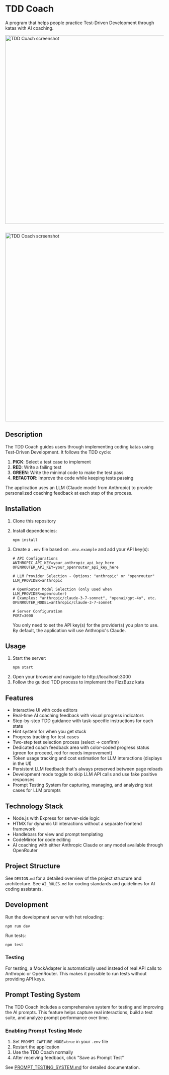 # TDD Coach

A program that helps people practice Test-Driven Development through katas with AI coaching.

  <img src="./docs/tdd%20coach%203.png" alt="TDD Coach screenshot" width="600" style="padding-bottom: 2em;">

  <img src="./docs/tdd-coach%206.png" alt="TDD Coach screenshot" width="600">

## Description

The TDD Coach guides users through implementing coding katas using Test-Driven Development. It follows the TDD cycle:

1. **PICK**: Select a test case to implement
2. **RED**: Write a failing test
3. **GREEN**: Write the minimal code to make the test pass
4. **REFACTOR**: Improve the code while keeping tests passing

The application uses an LLM (Claude model from Anthropic) to provide personalized coaching feedback at each step of the process.

## Installation

1. Clone this repository
2. Install dependencies:
   ```
   npm install
   ```
3. Create a `.env` file based on `.env.example` and add your API key(s):
   ```
   # API Configurations
   ANTHROPIC_API_KEY=your_anthropic_api_key_here
   OPENROUTER_API_KEY=your_openrouter_api_key_here

   # LLM Provider Selection - Options: "anthropic" or "openrouter"
   LLM_PROVIDER=anthropic

   # OpenRouter Model Selection (only used when LLM_PROVIDER=openrouter)
   # Examples: "anthropic/claude-3-7-sonnet", "openai/gpt-4o", etc.
   OPENROUTER_MODEL=anthropic/claude-3-7-sonnet

   # Server Configuration
   PORT=3000
   ```
   
   You only need to set the API key(s) for the provider(s) you plan to use. By default, the application will use Anthropic's Claude.

## Usage

1. Start the server:
   ```
   npm start
   ```
2. Open your browser and navigate to http://localhost:3000
3. Follow the guided TDD process to implement the FizzBuzz kata

## Features

- Interactive UI with code editors
- Real-time AI coaching feedback with visual progress indicators
- Step-by-step TDD guidance with task-specific instructions for each state
- Hint system for when you get stuck
- Progress tracking for test cases
- Two-step test selection process (select → confirm)
- Dedicated coach feedback area with color-coded progress status (green for proceed, red for needs improvement)
- Token usage tracking and cost estimation for LLM interactions (displays in the UI)
- Persistent LLM feedback that's always preserved between page reloads
- Development mode toggle to skip LLM API calls and use fake positive responses
- Prompt Testing System for capturing, managing, and analyzing test cases for LLM prompts

## Technology Stack

- Node.js with Express for server-side logic
- HTMX for dynamic UI interactions without a separate frontend framework
- Handlebars for view and prompt templating
- CodeMirror for code editing
- AI coaching with either Anthropic Claude or any model available through OpenRouter

## Project Structure

See `DESIGN.md` for a detailed overview of the project structure and architecture.
See `AI_RULES.md` for coding standards and guidelines for AI coding assistants.

## Development

Run the development server with hot reloading:
```
npm run dev
```

Run tests:
```
npm test
```

### Testing

For testing, a MockAdapter is automatically used instead of real API calls to Anthropic or OpenRouter. This makes it possible to run tests without providing API keys.

## Prompt Testing System

The TDD Coach includes a comprehensive system for testing and improving the AI prompts. This feature helps capture real interactions, build a test suite, and analyze prompt performance over time.

### Enabling Prompt Testing Mode

1. Set `PROMPT_CAPTURE_MODE=true` in your `.env` file
2. Restart the application
3. Use the TDD Coach normally
4. After receiving feedback, click "Save as Prompt Test"

See [PROMPT_TESTING_SYSTEM.md](PROMPT_TESTING_SYSTEM.md) for detailed documentation.

